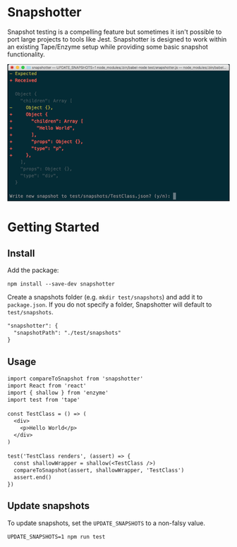 # Snapshotter

Snapshot testing is a compelling feature but sometimes it isn't possible to port
large projects to tools like Jest. Snapshotter is designed to work within an
existing Tape/Enzyme setup while providing some basic snapshot functionality.

![Screenshot](/screenshot.png?raw=true "Screenshot")

# Getting Started

## Install

Add the package:

```
npm install --save-dev snapshotter
```

Create a snapshots folder (e.g. `mkdir test/snapshots`) and add it to `package.json`. If you do not specify a folder, Snapshotter will default to `test/snapshots`.

```
"snapshotter": {
  "snapshotPath": "./test/snapshots"
}
```

## Usage

```
import compareToSnapshot from 'snapshotter'
import React from 'react'
import { shallow } from 'enzyme'
import test from 'tape'

const TestClass = () => (
  <div>
    <p>Hello World</p>
  </div>
)

test('TestClass renders', (assert) => {
  const shallowWrapper = shallow(<TestClass />)
  compareToSnapshot(assert, shallowWrapper, 'TestClass')
  assert.end()
})
```

## Update snapshots

To update snapshots, set the `UPDATE_SNAPSHOTS` to a non-falsy value.

```
UPDATE_SNAPSHOTS=1 npm run test
```
